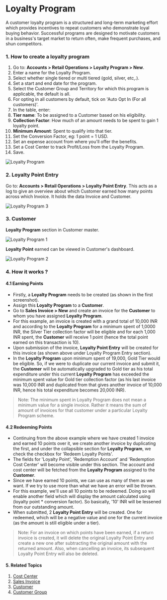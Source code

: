 <!-- add-breadcrumbs -->
# Loyalty Program

A customer loyalty program is a structured and long-term marketing effort which provides incentives to repeat customers who demonstrate loyal buying behavior. Successful programs are designed to motivate customers in a business's target market to return often, make frequent purchases, and shun competitors.

### 1. How to create a loyalty program
1. Go to: **Accounts > Retail Operations > Loyalty Program > New**.
1. Enter a name for the Loyalty Program.
1. Select whether single tiered or multi tiered (gold, silver, etc,.).
1. Set a start and end date for the program.
1. Select the Customer Group and Territory for which this program is applicable, the default is all.
1. For opting in all customers by default, tick on 'Auto Opt In (For all customers)'.
1. In the table, enter:
  1. **Tier name**: To be assigned to a Customer based on his eligibility.
  1. **Collection Factor**: How much of an amount needs to be spent to gain 1 loyalty point.
  1. **Minimum Amount**: Spent to qualify into that tier.
1. Set the Conversion Factor, eg: 1 point = 1 USD.
1. Set an expense account from where you'll offer the benefits.
1. Set a Cost Center to track Profit/Loss from the Loyalty Program.
1. Save. 

<img class="screenshot" alt="Loyalty Program" src="{{docs_base_url}}/assets/img/accounts/loyalty-program.png">

### 2. Loyalty Point Entry
Go to: **Accounts > Retail Operations > Loyalty Point Entry**.
This acts as a log to give an overview about which Customer earned how many points across which Invoice. It holds the data Invoice and Customer.

<img class="screenshot" alt="Loyalty Program 3" src="{{docs_base_url}}/assets/img/accounts/loyalty-program-3.png">

### 3. Customer
**Loyalty Program** section in Customer master.

<img class="screenshot" alt="Loyalty Program 1" src="{{docs_base_url}}/assets/img/accounts/loyalty-program-1.png">

**Loyalty Point** earned can be viewed in Customer's dashboard.

<img class="screenshot" alt="Loyalty Program 2" src="{{docs_base_url}}/assets/img/accounts/loyalty-program-2.png">

### 4. How it works ?

#### 4.1 Earning Points
* Firstly, a **Loyalty Program** needs to be created (as shown in the first screenshot).
* Assign this **Loyalty Program** to a **Customer**.
* Go to **Sales Invoice > New** and create an invoice for the **Customer** to whom you have assigned **Loyalty Program**.
* For this example, an invoice is created with a grand total of 10,000 INR and according to the **Loyalty Program** for a minimum spent of 1,0000 INR, the Silver Tier collection factor will be eligible and for each 1,000 INR spent, the **Customer** will receive 1 point (hence the total point earned on this transaction is 10).
* Upon submission of the invoice, **Loyalty Point Entry** will be created for this invoice (as shown above under Loyalty Program Entry section).
* In the **Loyalty Program** upon minimum spent of 19,000, Gold Tier would be eligible. So, if we were to duplicate our current invoice and submit it, the **Customer** will be automatically upgraded to Gold tier as his total expenditure under this current **Loyalty Program** has exceeded the minimum spent value for Gold tier collection factor (as his last invoice was 10,000 INR and duplicated from that gives another invoice of 10,000 INR, hence his total expenditure becomes 20,000 INR).

> Note: The minimum spent in Loyalty Program does not mean a minimum value for a single invoice. Rather it means the sum of amount of invoices for that customer under a particular Loyalty Program scheme.

#### 4.2 Redeeming Points
* Continuing from the above example where we have created 1 invoice and earned 10 points over it, we create another invoice by duplicating the first, and under the collapsible section for **Loyalty Program**, we check the checkbox for 'Redeem Loyalty Points'.
* The fields for 'Loyalty Point', 'Redemption Account' and 'Redemption Cost Center' will become visible under this section. The account and cost center will be fetched from the **Loyalty Program** assigned to the **Customer**.
* Since we have earned 10 points, we can use as many of them as we want. If we try to use more than what we have an error will be thrown.
* For this example, we'll use all 10 points to be redeemed. Doing so will enable another field which will display the amount calculated using (loyalty point * conversion factor). So basically, '10' INR will be lessened from our outstanding amount.
* When submitted, 2 **Loyalty Point Entry** will be created. One for redeemed, which will be a negative value and one for the current invoice (as the amount is still eligible under a tier).

> Note: For an invoice on which points have been earned, if a return invoice is created, it will delete the original Loyalty Point Entry and create a new one after subtracting the original amount with the returned amount. Also, when cancelling an invoice, its subsequent Loyalty Point Entry will also be deleted.

#### 5. Related Topics
1. [Cost Center](/docs/user/manual/en/accounts/cost-center)
1. [Sales Invoice](/docs/user/manual/en/accounts/sales-invoice)
1. [Customer](/docs/user/manual/en/CRM/customer)
1. [Customer Group](/docs/user/manual/en/CRM/customer-group)

